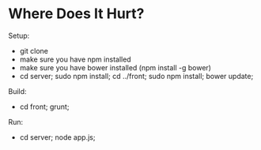 Where Does It Hurt?
===================

Setup:
 - git clone
 - make sure you have npm installed
 - make sure you have bower installed (npm install -g bower)
 - cd server; sudo npm install; cd ../front; sudo npm install; bower update;


Build:
 - cd front; grunt;

Run:
 - cd server; node app.js;
